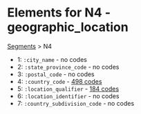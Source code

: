 # Elements for N4 - geographic_location
[Segments](../segments.md) > N4
* 1: `:city_name` - no codes
* 2: `:state_province_code` - no codes
* 3: `:postal_code` - no codes
* 4: `:country_code` - [498 codes](../elements/N4_4.md)
* 5: `:location_qualifier` - [184 codes](../elements/N4_5.md)
* 6: `:location_identifier` - no codes
* 7: `:country_subdivision_code` - no codes
